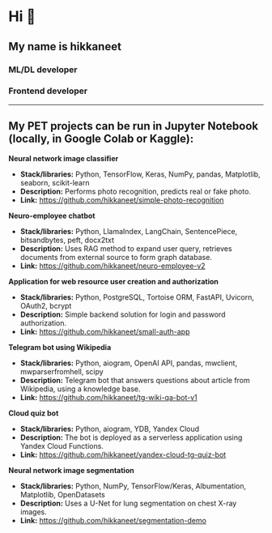 # Hi 👋

## My name is hikkaneet

### ML/DL developer
### Frontend developer

---

## My PET projects can be run in Jupyter Notebook (locally, in Google Colab or Kaggle):

**Neural network image classifier**
- **Stack/libraries:** Python, TensorFlow, Keras, NumPy, pandas, Matplotlib, seaborn, scikit-learn
- **Description:** Performs photo recognition, predicts real or fake photo.
- **Link:** https://github.com/hikkaneet/simple-photo-recognition

**Neuro-employee chatbot**
- **Stack/libraries:** Python, LlamaIndex, LangChain, SentencePiece, bitsandbytes, peft, docx2txt
- **Description:** Uses RAG method to expand user query, retrieves documents from external source to form graph database.
- **Link:** https://github.com/hikkaneet/neuro-employee-v2

**Application for web resource user creation and authorization**
- **Stack/libraries:** Python, PostgreSQL, Tortoise ORM, FastAPI, Uvicorn, OAuth2, bcrypt
- **Description:** Simple backend solution for login and password authorization.
- **Link:** https://github.com/hikkaneet/small-auth-app

**Telegram bot using Wikipedia**
- **Stack/libraries:** Python, aiogram, OpenAI API, pandas, mwclient, mwparserfromhell, scipy
- **Description:** Telegram bot that answers questions about article from Wikipedia, using a knowledge base.
- **Link:** https://github.com/hikkaneet/tg-wiki-qa-bot-v1

**Cloud quiz bot**
- **Stack/libraries:** Python, aiogram, YDB, Yandex Cloud
- **Description:** The bot is deployed as a serverless application using Yandex Cloud Functions.
- **Link:** https://github.com/hikkaneet/yandex-cloud-tg-quiz-bot

**Neural network image segmentation**
- **Stack/libraries:** Python, NumPy, TensorFlow/Keras, Albumentation, Matplotlib, OpenDatasets
- **Description:** Uses a U-Net for lung segmentation on chest X-ray images.
- **Link:** https://github.com/hikkaneet/segmentation-demo
